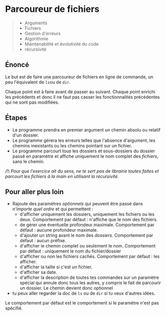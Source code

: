 # Parcoureur de fichiers

> - Arguments
> - Fichiers
> - Gestion d'erreurs
> - Algorithmie
> - Maintenabilité et évolutivité du code
> - récursivité

## Énoncé

Le but est de faire une parcoureur de fichiers en ligne de commande, un peu l'équivalent de `ls`ou de `dir`.

Chaque point est à faire avant de passer au suivant.
Chaque point enrichi les précédents et donc il ne faut pas casser les fonctionnalités précédentes qui ne sont pas modifiées.

## Étapes

- Le programme prendra en premier argument un chemin absolu ou relatif d'un dossier.
- Le programme gérera les erreurs telles que l'absence d'argument, les chemins inexistants ou les chemins pointant sur un fichier.
- Le programme parcourt tous les dossiers et sous-dossiers du dossier passé en paramètre et affiche uniquement le nom complet des _fichiers_, sans le chemin.

_/!\ Pour que l'exercice ait du sens, ne te sert pas de librairie toutes faites et parcourt les fichiers à la main en utilisant la récursivité._

## Pour aller plus loin

- Rajoute des paramètres _optionnels_ qui peuvent être passé dans _n'importe quel ordre_ et qui permettent :
    - d'afficher uniquement les dossiers, uniquement les fichiers ou les deux. Comportement par défaut : n'affiche que le nom des fichiers.
    - de gérer une éventuelle profondeur maximale. Comportement par défaut : aucune profondeur maximale.
    - d'ajouter un string avant le nom des _dossiers_. Comportement par défaut : aucun préfixe.
    - d'afficher le chemin complet ou seulement le nom. Comportement par défaut : uniquement le nom du fichier/dossier
    - d'afficher ou non les fichiers cachés. Comportement par défaut : les afficher.
    - d'afficher la taille si c'est un fichier.
    - d'afficher sa date.
    - d'afficher la description de toutes tes commandes sur un paramètre spécial qui annule donc tous les autres, y compris le fait de parcourir un dossier. Le chemin devient donc optionnel
- tu peux aller regarder la doc de `ls` ou de `dir` si tu veux d'autres idées.

Le comportement par défaut est le comportement si le paramètre n'est pas spécifié.